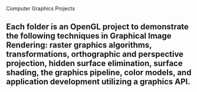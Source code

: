 Computer Graphics Projects

## Each folder is an OpenGL project to demonstrate the following techniques in Graphical Image Rendering: raster graphics algorithms, transformations, orthographic and perspective projection, hidden surface elimination, surface shading, the graphics pipeline, color models, and application development utilizing a graphics API.
